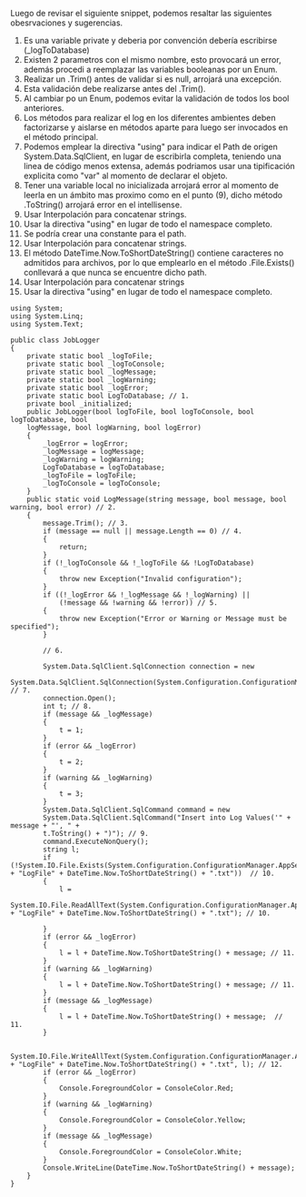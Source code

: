 Luego de revisar el siguiente snippet, podemos resaltar las siguientes obesrvaciones y sugerencias.

1. Es una variable private y deberia por convención debería escribirse (_logToDatabase)
2. Existen 2 parametros con el mismo nombre, esto provocará un error, además procedi a reemplazar las variables booleanas por un Enum.
3. Realizar un .Trim() antes de validar si es null, arrojará una excepción.
4. Esta validación debe realizarse antes del .Trim().
5. Al cambiar po un Enum, podemos evitar la validación de todos los bool anteriores.
6. Los métodos para realizar el log en los diferentes ambientes deben factorizarse y aislarse en métodos aparte para luego ser invocados en el método principal.
7. Podemos emplear la directiva "using" para indicar el Path de origen System.Data.SqlClient, en lugar de escribirla completa, teniendo una linea de código menos extensa, además podriamos usar una tipificación explicita como "var" al momento de declarar el objeto.
8. Tener una variable local no inicializada arrojará error al momento de leerla en un ámbito mas proximo como en el punto (9), dicho método .ToString() arrojará error en el intellisense.
9. Usar Interpolación para concatenar strings.
10. Usar la directiva "using" en lugar de todo el namespace completo.
10. Se podría crear una constante para el path.
10. Usar Interpolación para concatenar strings.
10. El método DateTime.Now.ToShortDateString() contiene caracteres no admitidos para archivos, por lo que emplearlo en el método .File.Exists() conllevará a que nunca se encuentre dicho path.
11. Usar Interpolación para concatenar strings
12. Usar la directiva "using" en lugar de todo el namespace completo.

```
using System;
using System.Linq;
using System.Text;

public class JobLogger
{
    private static bool _logToFile;
    private static bool _logToConsole;
    private static bool _logMessage;
    private static bool _logWarning;
    private static bool _logError;
    private static bool LogToDatabase; // 1. 
    private bool _initialized;
    public JobLogger(bool logToFile, bool logToConsole, bool logToDatabase, bool
    logMessage, bool logWarning, bool logError)
    {
        _logError = logError;
        _logMessage = logMessage;
        _logWarning = logWarning;
        LogToDatabase = logToDatabase;
        _logToFile = logToFile;
        _logToConsole = logToConsole;
    }
    public static void LogMessage(string message, bool message, bool warning, bool error) // 2.
    {
        message.Trim(); // 3.
        if (message == null || message.Length == 0) // 4. 
        {
            return;
        }
        if (!_logToConsole && !_logToFile && !LogToDatabase)
        {
            throw new Exception("Invalid configuration");
        }
        if ((!_logError && !_logMessage && !_logWarning) || 
            (!message && !warning && !error)) // 5. 
        {
            throw new Exception("Error or Warning or Message must be specified");
        }
        
        // 6.
        
        System.Data.SqlClient.SqlConnection connection = new
        System.Data.SqlClient.SqlConnection(System.Configuration.ConfigurationManager.AppSettings["ConnectionString"]);  // 7.
        connection.Open();
        int t; // 8.
        if (message && _logMessage)
        {
            t = 1;
        }
        if (error && _logError)
        {
            t = 2;
        }
        if (warning && _logWarning)
        {
            t = 3;
        }
        System.Data.SqlClient.SqlCommand command = new
        System.Data.SqlClient.SqlCommand("Insert into Log Values('" + message + "', " +
        t.ToString() + ")"); // 9.
        command.ExecuteNonQuery();
        string l;
        if (!System.IO.File.Exists(System.Configuration.ConfigurationManager.AppSettings["LogFileDirectory"] + "LogFile" + DateTime.Now.ToShortDateString() + ".txt"))  // 10.
        {
            l =
            System.IO.File.ReadAllText(System.Configuration.ConfigurationManager.AppSettings["LogFileDirectory"] + "LogFile" + DateTime.Now.ToShortDateString() + ".txt"); // 10.

        }
        if (error && _logError)
        {
            l = l + DateTime.Now.ToShortDateString() + message; // 11.
        }
        if (warning && _logWarning)
        {
            l = l + DateTime.Now.ToShortDateString() + message; // 11.
        }
        if (message && _logMessage)
        {
            l = l + DateTime.Now.ToShortDateString() + message;  // 11.
        }

        System.IO.File.WriteAllText(System.Configuration.ConfigurationManager.AppSettings["LogFileDirectory"] + "LogFile" + DateTime.Now.ToShortDateString() + ".txt", l); // 12.
        if (error && _logError)
        {
            Console.ForegroundColor = ConsoleColor.Red;
        }
        if (warning && _logWarning)
        {
            Console.ForegroundColor = ConsoleColor.Yellow;
        }
        if (message && _logMessage)
        {
            Console.ForegroundColor = ConsoleColor.White;
        }
        Console.WriteLine(DateTime.Now.ToShortDateString() + message);
    }
}

```

